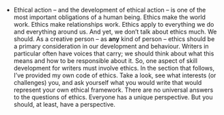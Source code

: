 - Ethical action – and the development of ethical action – is one of the most important obligations of a human being. Ethics make the world work. Ethics make relationships work. Ethics apply to everything we do and everything around us. And yet, we don’t talk about ethics much. We should. As a creative person – as __any__ kind of person – ethics should be a primary consideration in our development and behaviour. Writers in particular often have voices that carry; we should think about what this means and how to be responsible about it. So, one aspect of skill development for writers must involve ethics. In the section that follows, I’ve provided my own code of ethics. Take a look, see what interests (or challenges) you, and ask yourself what you would write that would represent your own ethical framework. There are no universal answers to the questions of ethics. Everyone has a unique perspective. But you should, at least, have a perspective.